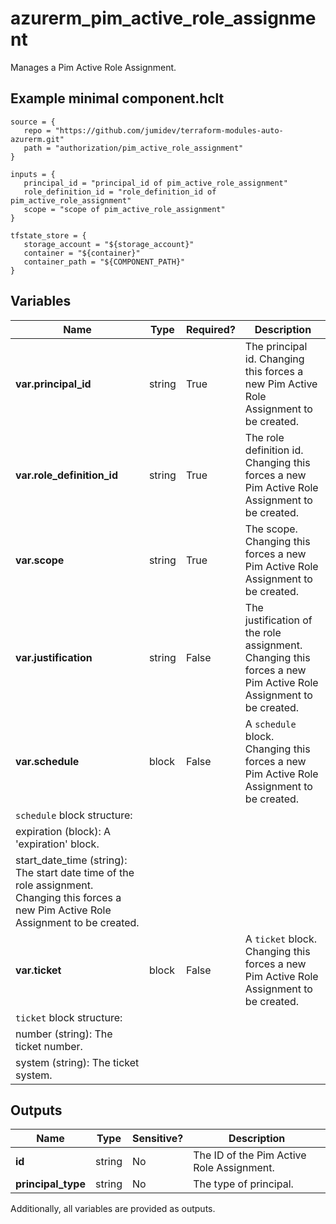 # azurerm_pim_active_role_assignment

Manages a Pim Active Role Assignment.

## Example minimal component.hclt

```hcl
source = {
   repo = "https://github.com/jumidev/terraform-modules-auto-azurerm.git" 
   path = "authorization/pim_active_role_assignment" 
}

inputs = {
   principal_id = "principal_id of pim_active_role_assignment" 
   role_definition_id = "role_definition_id of pim_active_role_assignment" 
   scope = "scope of pim_active_role_assignment" 
}

tfstate_store = {
   storage_account = "${storage_account}" 
   container = "${container}" 
   container_path = "${COMPONENT_PATH}" 
}

```

## Variables

| Name | Type | Required? |  Description |
| ---- | ---- | --------- |  ----------- |
| **var.principal_id** | string | True | The principal id. Changing this forces a new Pim Active Role Assignment to be created. | 
| **var.role_definition_id** | string | True | The role definition id. Changing this forces a new Pim Active Role Assignment to be created. | 
| **var.scope** | string | True | The scope. Changing this forces a new Pim Active Role Assignment to be created. | 
| **var.justification** | string | False | The justification of the role assignment. Changing this forces a new Pim Active Role Assignment to be created. | 
| **var.schedule** | block | False | A `schedule` block. Changing this forces a new Pim Active Role Assignment to be created. | 
| `schedule` block structure: || 
|   expiration (block): A 'expiration' block. ||
|   start_date_time (string): The start date time of the role assignment. Changing this forces a new Pim Active Role Assignment to be created. ||
| **var.ticket** | block | False | A `ticket` block. Changing this forces a new Pim Active Role Assignment to be created. | 
| `ticket` block structure: || 
|   number (string): The ticket number. ||
|   system (string): The ticket system. ||



## Outputs

| Name | Type | Sensitive? | Description |
| ---- | ---- | --------- | --------- |
| **id** | string | No  | The ID of the Pim Active Role Assignment. | 
| **principal_type** | string | No  | The type of principal. | 

Additionally, all variables are provided as outputs.

